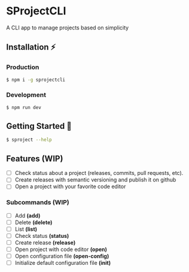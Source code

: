 # SProjectCLI
A CLI app to manage projects based on simplicity

## Installation ⚡

### Production

```bash
$ npm i -g sprojectcli
```

### Development
```bash
$ npm run dev
```

## Getting Started 🚀

```bash
$ sproject --help
```

## Features (WIP)

- [ ] Check status about a project (releases, commits, pull requests, etc).
- [ ] Create releases with semantic versioning and publish it on github
- [ ] Open a project with your favorite code editor

### Subcommands (WIP)

- [ ] Add **(add)**
- [ ] Delete **(delete)**
- [ ] List **(list)**
- [ ] Check status **(status)**
- [ ] Create release **(release)**
- [ ] Open project with code editor **(open)**
- [ ] Open configuration file **(open-config)**
- [ ] Initialize default configuration file **(init)**
